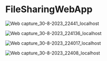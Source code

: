 # FileSharingWebApp
![Web capture_30-8-2023_22441_localhost](https://github.com/hema325/FileSharingWebApp/assets/74411228/3d9e2878-798d-462c-9009-086a75b9cfee)

![Web capture_30-8-2023_224136_localhost](https://github.com/hema325/FileSharingWebApp/assets/74411228/1f7768a1-b77c-4f4d-847b-727c1faba6aa)

![Web capture_30-8-2023_224017_localhost](https://github.com/hema325/FileSharingWebApp/assets/74411228/8f3f050a-0798-4541-9fb4-03ee8890c28e)

![Web capture_30-8-2023_22408_localhost](https://github.com/hema325/FileSharingWebApp/assets/74411228/76a7a28a-dfc2-47e3-89eb-2ab55b78175d)
